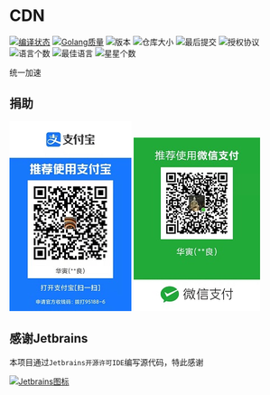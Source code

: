 # CDN
[![编译状态](https://github.ruijc.com:20443/api/badges/goexl/cdn/status.svg)](https://github.ruijc.com:20443/pangum/pangu)
[![Golang质量](https://goreportcard.com/badge/github.com/goexl/cdn)](https://goreportcard.com/report/github.com/pangum/pangu)
![版本](https://img.shields.io/github/go-mod/go-version/goexl/cdn)
![仓库大小](https://img.shields.io/github/repo-size/goexl/cdn)
![最后提交](https://img.shields.io/github/last-commit/goexl/cdn)
![授权协议](https://img.shields.io/github/license/goexl/cdn)
![语言个数](https://img.shields.io/github/languages/count/goexl/cdn)
![最佳语言](https://img.shields.io/github/languages/top/goexl/cdn)
![星星个数](https://img.shields.io/github/stars/goexl/cdn?style=social)

统一加速

## 捐助

![支持宝](https://github.com/storezhang/donate/raw/master/alipay-small.jpg)
![微信](https://github.com/storezhang/donate/raw/master/weipay-small.jpg)

## 感谢Jetbrains

本项目通过`Jetbrains开源许可IDE`编写源代码，特此感谢

[![Jetbrains图标](https://resources.jetbrains.com/storage/products/company/brand/logos/jb_beam.svg)](https://www.jetbrains.com/?from=pangum/pangu)
